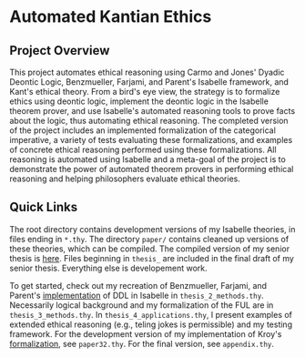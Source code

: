 # Automated Kantian Ethics

## Project Overview

This project automates ethical reasoning using Carmo and Jones' Dyadic Deontic Logic, Benzmueller, Farjami, and Parent's 
Isabelle framework, and Kant's ethical theory. From a bird's eye view, the strategy is to formalize ethics using 
deontic logic, implement the deontic logic in the Isabelle theorem prover, and use Isabelle's automated reasoning 
tools to prove facts about the logic, thus automating ethical reasoning. The completed version of the project includes
an implemented formalization of the categorical imperative, a variety of tests evaluating these formalizations, and examples
of concrete ethical reasoning performed using these formalizations. All reasoning is automated using Isabelle and a meta-goal
of the project is to demonstrate the power of automated theorem provers in performing ethical reasoning and helping 
philosophers evaluate ethical theories.

## Quick Links

The root directory contains development versions of my Isabelle theories, in files ending in `*.thy`. The directory `paper/` 
contains cleaned up versions of these theories, which can be compiled. The compiled version 
of my senior thesis is [here](https://github.com/lsingh123/cs91r/blob/main/paper/output/Automated_Kantian_Ethics_LS_Thesis.pdf). 
Files beginning in `thesis_` are included in the final draft of my senior thesis. Everything else is developement work.

To get started, check out my recreation of Benzmueller, Farjami, and Parent's [implementation]() of DDL in Isabelle in 
`thesis_2_methods.thy`. Necessarily logical background and my formalization of the FUL are in `thesis_3_methods.thy`. 
In `thesis_4_applications.thy`, I present examples of extended ethical reasoning (e.g., teling jokes is permissible) and 
my testing framework. For the development version of my implementation of Kroy's [formalization](), see `paper32.thy`. For
the final version, see `appendix.thy`.
